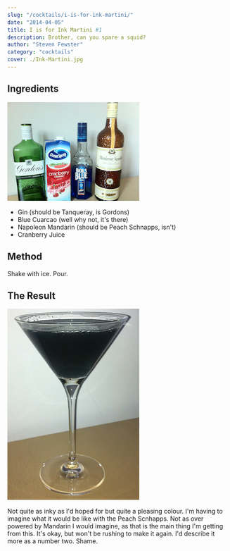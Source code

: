 ```yaml
---
slug: "/cocktails/i-is-for-ink-martini/"
date: "2014-04-05"
title: I is for Ink Martini #1
description: Brother, can you spare a squid?
author: "Steven Fewster"
category: "cocktails"
cover: ./Ink-Martini.jpg
---
```


## Ingredients

![Ink Martini Ingredients](./Ink-Martini-Ingredients.jpg "Ink Martini Ingredients")

* Gin (should be Tanqueray, is Gordons)
* Blue Cuarcao (well why not, it's there)
* Napoleon Mandarin (should be Peach Schnapps, isn't)
* Cranberry Juice

## Method
Shake with ice. Pour.

## The Result
![The Ink Martini. Squidy.](./Ink-Martini.jpg "Ink Martini")

Not quite as inky as I'd hoped for but quite a pleasing colour. I'm having to imagine what it would be like with the Peach Scnhapps. Not as over powered by Mandarin I would imagine, as that is the main thing I'm getting from this. It's okay, but won't be rushing to make it again. I'd describe it more as a number two. Shame.
